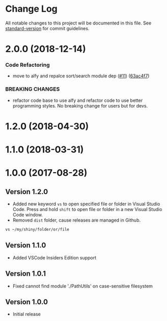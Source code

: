 # Change Log

All notable changes to this project will be documented in this file. See [standard-version](https://github.com/conventional-changelog/standard-version) for commit guidelines.

<a name="2.0.0"></a>
# 2.0.0 (2018-12-14)


### Code Refactoring

* move to alfy and repalce sort/search module dep ([#11](https://github.com/kbshl/alfred-vscode/issues/11)) ([63ac4f7](https://github.com/kbshl/alfred-vscode/commit/63ac4f7))


### BREAKING CHANGES

* refactor code base to use alfy and refactor code to use
better programming styles. No breaking change for users but for devs.



<a name="1.2.0"></a>
# 1.2.0 (2018-04-30)



<a name="1.1.0"></a>
# 1.1.0 (2018-03-31)



<a name="1.0.0"></a>
# 1.0.0 (2017-08-28)



## Version 1.2.0

* Added new keyword `vs` to open specified file or folder in Visual Studio Code. Press and hold `shift` to open file or folder in a new Visual Studio Code window.
* Removed `dist` folder, cause releases are managed in Github.

```bash
vs ~/my/shiny/folder/or/file
```

## Version 1.1.0

* Added VSCode Insiders Edition support

## Version 1.0.1

* Fixed cannot find module './PathUtils' on case-sensitive filesystem

## Version 1.0.0

* Initial release
